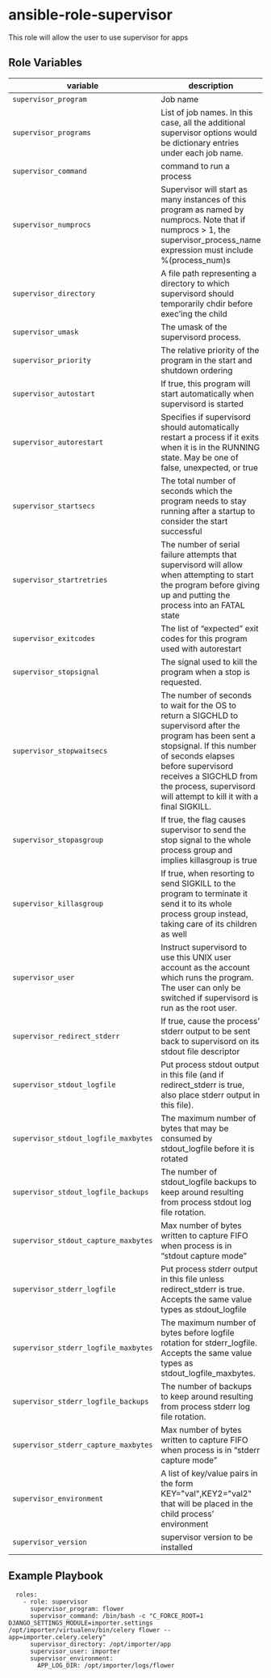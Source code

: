 # ansible-role-supervisor

This role will allow the user to use supervisor for apps

Role Variables
--------------
| variable | description | default | mandatory
|----------|-------------|---------|----------
| `supervisor_program` | Job name | none | yes
| `supervisor_programs` | List of job names. In this case, all the additional supervisor options would be dictionary entries under each job name. | [] | yes
| `supervisor_command` | command to run a process | none | yes
| `supervisor_numprocs` | Supervisor will start as many instances of this program as named by numprocs. Note that if numprocs > 1, the supervisor_process_name expression must include %(process_num)s | 1 | no
| `supervisor_directory` | A file path representing a directory to which supervisord should temporarily chdir before exec’ing the child | /tmp | no
| `supervisor_umask` | The umask of the supervisord process. | 022 | no
| `supervisor_priority` | The relative priority of the program in the start and shutdown ordering | 999 | no
| `supervisor_autostart` | If true, this program will start automatically when supervisord is started  | true | no
| `supervisor_autorestart` | Specifies if supervisord should automatically restart a process if it exits when it is in the RUNNING state. May be one of false, unexpected, or true | true | no
| `supervisor_startsecs` | The total number of seconds which the program needs to stay running after a startup to consider the start successful  | 10 | no
| `supervisor_startretries` | The number of serial failure attempts that supervisord will allow when attempting to start the program before giving up and putting the process into an FATAL state | 3 | no
| `supervisor_exitcodes` | The list of “expected” exit codes for this program used with autorestart | 0,2 | no
| `supervisor_stopsignal` | The signal used to kill the program when a stop is requested. | TERM | no
| `supervisor_stopwaitsecs` | The number of seconds to wait for the OS to return a SIGCHLD to supervisord after the program has been sent a stopsignal. If this number of seconds elapses before supervisord receives a SIGCHLD from the process, supervisord will attempt to kill it with a final SIGKILL. | 10 | no
| `supervisor_stopasgroup` | If true, the flag causes supervisor to send the stop signal to the whole process group and implies killasgroup is true | false | no
| `supervisor_killasgroup` | If true, when resorting to send SIGKILL to the program to terminate it send it to its whole process group instead, taking care of its children as well | false | no
| `supervisor_user` | Instruct supervisord to use this UNIX user account as the account which runs the program. The user can only be switched if supervisord is run as the root user.  | root | no
| `supervisor_redirect_stderr` | If true, cause the process’ stderr output to be sent back to supervisord on its stdout file descriptor | false | no
| `supervisor_stdout_logfile` | Put process stdout output in this file (and if redirect_stderr is true, also place stderr output in this file). | /var/log/supervisor/stdout.log | no
| `supervisor_stdout_logfile_maxbytes` | The maximum number of bytes that may be consumed by stdout_logfile before it is rotated  | 25MB | no
| `supervisor_stdout_logfile_backups` | The number of stdout_logfile backups to keep around resulting from process stdout log file rotation. | 10 | no
| `supervisor_stdout_capture_maxbytes` | Max number of bytes written to capture FIFO when process is in “stdout capture mode” | 5MB | no
| `supervisor_stderr_logfile` | Put process stderr output in this file unless redirect_stderr is true. Accepts the same value types as stdout_logfile | /var/log/supervisor/stderr.log | no
| `supervisor_stderr_logfile_maxbytes` | The maximum number of bytes before logfile rotation for stderr_logfile. Accepts the same value types as stdout_logfile_maxbytes. | 25MB | no
| `supervisor_stderr_logfile_backups` | The number of backups to keep around resulting from process stderr log file rotation. | 10 | no
| `supervisor_stderr_capture_maxbytes` | Max number of bytes written to capture FIFO when process is in “stderr capture mode”  | 5MB | no
| `supervisor_environment` | A list of key/value pairs in the form KEY="val",KEY2="val2" that will be placed in the child process’ environment | { } | no
| `supervisor_version` | supervisor version to be installed | 3.0b2-1  | no

Example Playbook
------------
```
  roles: 
    - role: supervisor
      supervisor_program: flower
      supervisor_command: /bin/bash -c "C_FORCE_ROOT=1 DJANGO_SETTINGS_MODULE=importer.settings /opt/importer/virtualenv/bin/celery flower --app=importer.celery.celery"
      supervisor_directory: /opt/importer/app
      supervisor_user: importer
      supervisor_environment:
        APP_LOG_DIR: /opt/importer/logs/flower
```

